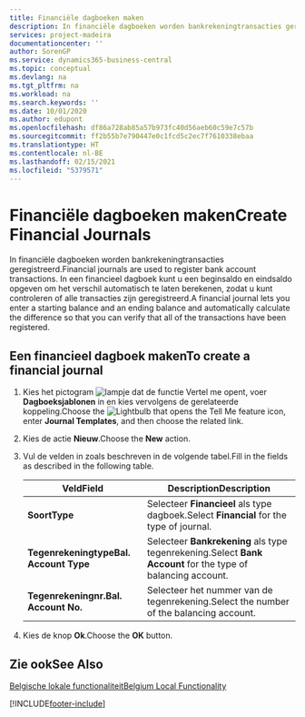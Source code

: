 ```yaml
---
title: Financiële dagboeken maken
description: In financiële dagboeken worden bankrekeningtransacties geregistreerd. In een financieel dagboek kunt u een beginsaldo en eindsaldo opgeven om het verschil automatisch te laten berekenen, zodat u kunt controleren of alle transacties zijn geregistreerd.
services: project-madeira
documentationcenter: ''
author: SorenGP
ms.service: dynamics365-business-central
ms.topic: conceptual
ms.devlang: na
ms.tgt_pltfrm: na
ms.workload: na
ms.search.keywords: ''
ms.date: 10/01/2020
ms.author: edupont
ms.openlocfilehash: df86a728ab85a57b973fc40d56aeb60c59e7c57b
ms.sourcegitcommit: ff2b55b7e790447e0c1fcd5c2ec7f7610338ebaa
ms.translationtype: HT
ms.contentlocale: nl-BE
ms.lasthandoff: 02/15/2021
ms.locfileid: "5379571"
---
```

# <a name="create-financial-journals"></a><span data-ttu-id="cde18-104">Financiële dagboeken maken</span><span class="sxs-lookup"><span data-stu-id="cde18-104">Create Financial Journals</span></span>
<span data-ttu-id="cde18-105">In financiële dagboeken worden bankrekeningtransacties geregistreerd.</span><span class="sxs-lookup"><span data-stu-id="cde18-105">Financial journals are used to register bank account transactions.</span></span> <span data-ttu-id="cde18-106">In een financieel dagboek kunt u een beginsaldo en eindsaldo opgeven om het verschil automatisch te laten berekenen, zodat u kunt controleren of alle transacties zijn geregistreerd.</span><span class="sxs-lookup"><span data-stu-id="cde18-106">A financial journal lets you enter a starting balance and an ending balance and automatically calculate the difference so that you can verify that all of the transactions have been registered.</span></span>  

## <a name="to-create-a-financial-journal"></a><span data-ttu-id="cde18-107">Een financieel dagboek maken</span><span class="sxs-lookup"><span data-stu-id="cde18-107">To create a financial journal</span></span>  

1.  <span data-ttu-id="cde18-108">Kies het pictogram ![lampje dat de functie Vertel me opent](../../media/ui-search/search_small.png "Vertel me wat u wilt doen"), voer **Dagboeksjablonen** in en kies vervolgens de gerelateerde koppeling.</span><span class="sxs-lookup"><span data-stu-id="cde18-108">Choose the ![Lightbulb that opens the Tell Me feature](../../media/ui-search/search_small.png "Tell me what you want to do") icon, enter **Journal Templates**, and then choose the related link.</span></span>  
2.  <span data-ttu-id="cde18-109">Kies de actie **Nieuw**.</span><span class="sxs-lookup"><span data-stu-id="cde18-109">Choose the **New** action.</span></span>  
3.  <span data-ttu-id="cde18-110">Vul de velden in zoals beschreven in de volgende tabel.</span><span class="sxs-lookup"><span data-stu-id="cde18-110">Fill in the fields as described in the following table.</span></span>  

    |<span data-ttu-id="cde18-111">Veld</span><span class="sxs-lookup"><span data-stu-id="cde18-111">Field</span></span>|<span data-ttu-id="cde18-112">Description</span><span class="sxs-lookup"><span data-stu-id="cde18-112">Description</span></span>|  
    |---------------------------------|---------------------------------------|  
    |<span data-ttu-id="cde18-113">**Soort**</span><span class="sxs-lookup"><span data-stu-id="cde18-113">**Type**</span></span>|<span data-ttu-id="cde18-114">Selecteer **Financieel** als type dagboek.</span><span class="sxs-lookup"><span data-stu-id="cde18-114">Select **Financial** for the type of journal.</span></span>|  
    |<span data-ttu-id="cde18-115">**Tegenrekeningtype**</span><span class="sxs-lookup"><span data-stu-id="cde18-115">**Bal. Account Type**</span></span>|<span data-ttu-id="cde18-116">Selecteer **Bankrekening** als type tegenrekening.</span><span class="sxs-lookup"><span data-stu-id="cde18-116">Select **Bank Account** for the type of balancing account.</span></span>|  
    |<span data-ttu-id="cde18-117">**Tegenrekeningnr.**</span><span class="sxs-lookup"><span data-stu-id="cde18-117">**Bal. Account No.**</span></span>|<span data-ttu-id="cde18-118">Selecteer het nummer van de tegenrekening.</span><span class="sxs-lookup"><span data-stu-id="cde18-118">Select the number of the balancing account.</span></span>|  

4.  <span data-ttu-id="cde18-119">Kies de knop **Ok**.</span><span class="sxs-lookup"><span data-stu-id="cde18-119">Choose the **OK** button.</span></span>  

## <a name="see-also"></a><span data-ttu-id="cde18-120">Zie ook</span><span class="sxs-lookup"><span data-stu-id="cde18-120">See Also</span></span>  
 [<span data-ttu-id="cde18-121">Belgische lokale functionaliteit</span><span class="sxs-lookup"><span data-stu-id="cde18-121">Belgium Local Functionality</span></span>](belgium-local-functionality.md)


[!INCLUDE[footer-include](../../includes/footer-banner.md)]